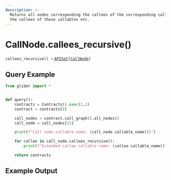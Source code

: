 ```yaml
---
description: >-
  Returns all nodes corresponding the callees of the corresponding callable with
  the callees of those callables etc.
---
```


# CallNode.callees\_recursive()

`callees_recursive() →` [`APISet`](../../iterables/apiset.md)`[`[`CallNode`](./)`]`

## Query Example

```python
from glider import *


def query():
    contracts = Contracts().exec(1,3)
    contract = contracts[0]

    call_nodes = contract.call_graph().all_nodes()
    call_node = call_nodes[32]

    print(f"Call node callable name: {call_node.callable_name()}")

    for callee in call_node.callees_recursive():
        print(f"Extended callee callable name: {callee.callable_name()}")

    return contracts
```

## Example Output

<figure><img src="../../../.gitbook/assets/Screenshot 2025-09-10 at 6.09.15 PM.png" alt=""><figcaption></figcaption></figure>
